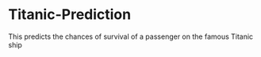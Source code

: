 # Titanic-Prediction
This predicts the chances of survival of a passenger on the famous Titanic ship
